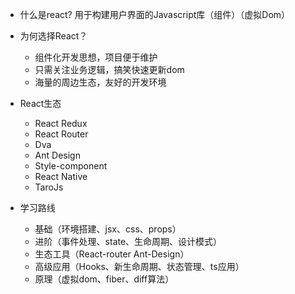 - 什么是react?
  用于构建用户界面的Javascript库（组件）（虚拟Dom）
- 为何选择React？
  - 组件化开发思想，项目便于维护
  - 只需关注业务逻辑，搞笑快速更新dom
  - 海量的周边生态，友好的开发环境
- React生态
  - React Redux
  - React Router
  - Dva
  - Ant Design
  - Style-component
  - React Native
  - TaroJs

- 学习路线
  - 基础（环境搭建、jsx、css、props）
  - 进阶（事件处理、state、生命周期、设计模式）
  - 生态工具（React-router Ant-Design）
  - 高级应用（Hooks、新生命周期、状态管理、ts应用）
  - 原理（虚拟dom、fiber、diff算法）

